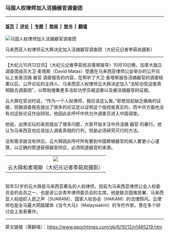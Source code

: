 ### 马国人权律师加入活摘器官调查团

---

#### [首页](../../../..?n1485219) &nbsp;|&nbsp; [评论](../../../../../epoch-comment?n1485219) &nbsp;|&nbsp; [专题](../../../../../epoch-special?n1485219) &nbsp;|&nbsp; [禁闻](../../../../../epoch-news?n1485219) &nbsp;|&nbsp; [禁书](../../../../../books?n1485219) &nbsp;|&nbsp; [翻墙](https://github.com/gfw-breaker/nogfw/blob/master/README.md?n1485219)


<div><img alt="马国人权律师加入活摘器官调查团" class="attachment-djy_600_400 size-djy_600_400 wp-post-image" src="https://i.epochtimes.com/assets/uploads/2006/10/610120757131887-600x400.jpg"/>
<div class="caption">
 <p>
  马来西亚人权律师云大舜决定加入活摘器官调查团（大纪元记者李茹岚摄影）
 </p>
</div></div><hr/><div class="post_content" id="artbody" itemprop="articleBody">
 <!-- article content begin -->
 <p>
  【大纪元10月12日讯】（大纪元记者李茹岚吉隆坡报导）10月10日晚，加拿大独立调查团成员大卫‧麦塔斯（David Matas）受邀在马来西亚律师公会举办的公开论坛上发表活摘
  <ok href="https://www.epochtimes.com/gb/tag/%E5%99%A8%E5%AE%98.html">
   器官
  </ok>
  调查报告的内容，在聆听了大卫‧麦塔斯报告活摘器官的调查结果以后，公开论坛的主持人、马来西亚人权律师云大舜决定加入“法轮功受迫害真相联合调查团”，以帮助搜集更多法轮功学员被迫害以及被活摘器官的证据。
 </p>
 <p>
  云大舜在受访时说，“作为一个人权律师，我应该这么做。”即使目前缺乏确凿的证据，但据调查报告提出了很多的论证足以证明这个指控是真实的，而中共方面也没有对这些论证作出辩驳。他因此此呼吁中共允许调查员进入中国调查。
 </p>
 <p>
  他说，出席论坛的来宾提出了很多问题，大家开始关注中共活摘
  <ok href="https://www.epochtimes.com/gb/tag/%E5%99%A8%E5%AE%98.html">
   器官
  </ok>
  的暴行。他认为马来西亚也应该加入调查真相的行列，但是必须研究可行的方法。
 </p>
 <p>
  没有需求就没有供应。云大舜因此呼吁所有要到中国移植器官的病人要更小心谨慎，以正确的管道获得器官供应，必须知道器官的来源。
  <br/>
  <center>
  </center>
 </p>
 <table border="0" cellpadding="3" cellspacing="3" width="100%">
  <tr>
   <td align="center">
    <ok href="/i6/610120757141887.jpg">
     <img src="/i6/610120757141887--ss.jpg"/>
    </ok>
   </td>
  </tr>
  <tr>
   <td align="center">
    <span class="bn12">
     云大舜和麦塔斯（大纪元记者李茹岚摄影）
    </span>
   </td>
  </tr>
 </table>
 <p>
  <br/>
  现年32岁的云大舜是马来西亚著名的人权律师，目前为马来西亚律师公会人权委员会的会员之一，也是该公会青年律师委员会的主席。他是联合国难民署、马来西亚人权组织人民之声（SUARAM）、国家人权协会（HAKAM）的法律顾问。云律师也是全马最大网路媒体《当今大马》（Malaysiakini）的专栏作家，曾在多个研讨会上发表著作。
  <font color="#ffffff">
   (http://www.dajiyuan.com)
  </font>
 </p>
 <!-- article content end -->
 <div id="below_article_ad">
 </div>
</div>


---

原文链接（需翻墙）：https://www.epochtimes.com/gb/6/10/12/n1485219.htm